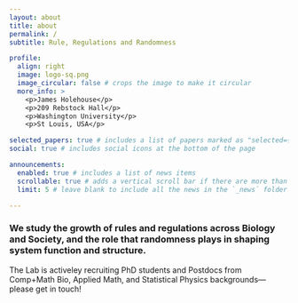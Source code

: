 ```yaml
---
layout: about
title: about
permalink: /
subtitle: Rule, Regulations and Randomness

profile:
  align: right
  image: logo-sq.png
  image_circular: false # crops the image to make it circular
  more_info: >
    <p>James Holehouse</p>
    <p>209 Rebstock Hall</p>
    <p>Washington University</p>
    <p>St Louis, USA</p>

selected_papers: true # includes a list of papers marked as "selected={true}"
social: true # includes social icons at the bottom of the page

announcements:
  enabled: true # includes a list of news items
  scrollable: true # adds a vertical scroll bar if there are more than 3 news items
  limit: 5 # leave blank to include all the news in the `_news` folder

---
```


### We study the growth of rules and regulations across Biology and Society, and the role that randomness plays in shaping system function and structure.

The Lab is activeley recruiting PhD students and Postdocs from Comp+Math Bio, Applied Math, and Statistical Physics backgrounds—please get in touch!
